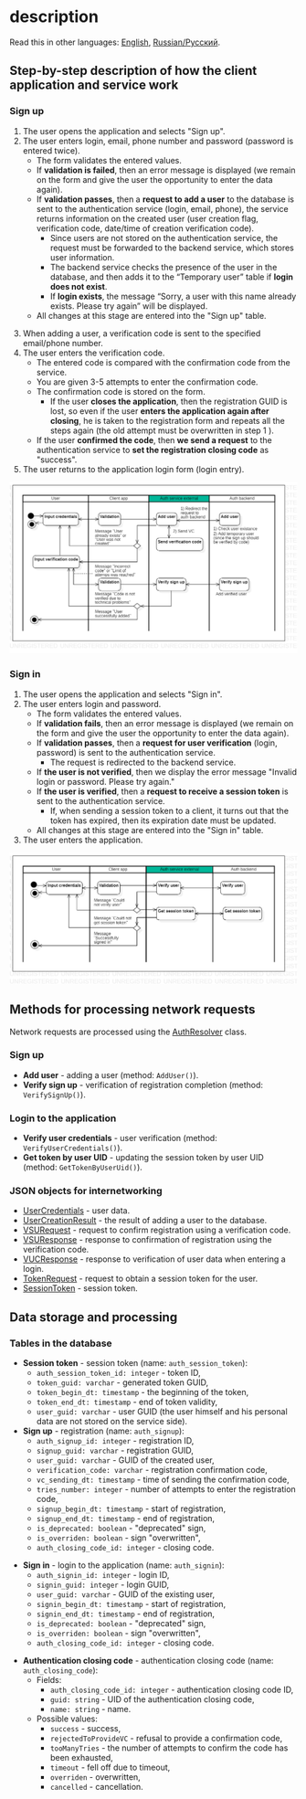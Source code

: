 # description

Read this in other languages: [English](description.md), [Russian/Русский](description.ru.md).

## Step-by-step description of how the client application and service work

### Sign up

1. The user opens the application and selects "Sign up".
2. The user enters login, email, phone number and password (password is entered twice).
     - The form validates the entered values.
     - If **validation is failed**, then an error message is displayed (we remain on the form and give the user the opportunity to enter the data again).
     - If **validation passes**, then a **request to add a user** to the database is sent to the authentication service (login, email, phone), the service returns information on the created user (user creation flag, verification code, date/time of creation verification code).
         - Since users are not stored on the authentication service, the request must be forwarded to the backend service, which stores user information.
         - The backend service checks the presence of the user in the database, and then adds it to the “Temporary user” table if **login does not exist**.
         - If **login exists**, the message “Sorry, a user with this name already exists. Please try again” will be displayed.
     - All changes at this stage are entered into the "Sign up" table.
<!--
     - **Optional** (executed only if necessary at the business logic level of the client application): If **email** and/or **phone exists**, then the message "User with this email and/or phone number" is displayed already exists. For data security reasons, deactivate the previous account or try to remember the password for the previous account" and select "Remember password"/"Deactivate old account"/"Cancel".
         - If the user clicks "Remember password", he is redirected to the application login form.
         - If the user clicks "Deactivate old entry", then the user enters an email or phone number on the new form, clicks "Get deactivation code", a request is sent to the authentication service, the service makes an entry in the "Deactivation" table and in response sends the deactivation code, the user confirms or does not confirm (see point 4). If confirmed, the client application sends a deactivation request, and then all active entries in the user and token tables are marked as outdated and overwritten.
     - On the authentication service side, there is a job that marks entries in the "Sign up" table.
-->
3. When adding a user, a verification code is sent to the specified email/phone number.
4. The user enters the verification code.
     - The entered code is compared with the confirmation code from the service.
     - You are given 3-5 attempts to enter the confirmation code.
     - The confirmation code is stored on the form.
         - If the user **closes the application**, then the registration GUID is lost, so even if the user **enters the application again after closing**, he is taken to the registration form and repeats all the steps again (the old attempt must be overwritten in step 1 ).
     - If the user **confirmed the code**, then **we send a request** to the authentication service to **set the registration closing code** as "success".
5. The user returns to the application login form (login entry).

![flowchart-signup](img/flowchart-signup.png)

### Sign in 

1. The user opens the application and selects "Sign in".
2. The user enters login and password.
     - The form validates the entered values.
     - If **validation fails**, then an error message is displayed (we remain on the form and give the user the opportunity to enter the data again).
     - If **validation passes**, then a **request for user verification** (login, password) is sent to the authentication service.
         - The request is redirected to the backend service.
     - If **the user is not verified**, then we display the error message "Invalid login or password. Please try again."
     - If **the user is verified**, then a **request to receive a session token** is sent to the authentication service.
         - If, when sending a session token to a client, it turns out that the token has expired, then its expiration date must be updated.
     - All changes at this stage are entered into the "Sign in" table.
     <!--
     - If there are several login attempts in the temporary table during the day for the same user, then it is likely that they are trying to hack him, so after the nth time the exception "the number of login attempts has been exceeded" should be sent.
     -->
3. The user enters the application.

![flowchart-signin](img/flowchart-signin.png)

## Methods for processing network requests

Network requests are processed using the [AuthResolver](authbl/AuthResolver.md) class.

### Sign up 

- **Add user** - adding a user (method: `AddUser()`).
- **Verify sign up** - verification of registration completion (method: `VerifySignUp()`).
<!--
- **Get deacitvation code** - getting the deactivation code (method: `GetDeactivationCode()`).:
     - input: `UserCredentials`;
     - output: `DeactivationCode`.
- **Deactivate users** - deactivate users (method: `DeactivateUsers()`).:
     - input: `DeactivationRequest`;
     - output: `DeactivationResponse`.
-->

### Login to the application

- **Verify user credentials** - user verification (method: `VerifyUserCredentials()`).
- **Get token by user UID** - updating the session token by user UID (method: `GetTokenByUserUid()`).

### JSON objects for internetworking
- [UserCredentials](models/NetworkParameters/UserCredentials.md) - user data.
- [UserCreationResult](models/NetworkParameters/UserCreationResult.md) - the result of adding a user to the database.
- [VSURequest](models/NetworkParameters/VSURequest.md) - request to confirm registration using a verification code.
- [VSUResponse](models/NetworkParameters/VSUResponse.md) - response to confirmation of registration using the verification code.
- [VUCResponse](models/NetworkParameters/VUCResponse.md) - response to verification of user data when entering a login.
- [TokenRequest](models/NetworkParameters/TokenRequest.md) - request to obtain a session token for the user.
- [SessionToken](models/NetworkParameters/SessionToken.md) - session token.
<!--
- **Deactivation code** - response to the request for a deactivation code (name: `DeactivationCode`):
     - `DeactivationGuid: string`,
     - `Code: string`,
     - `CodeSendingDt: DateTime`,
     - `ExceptionMessage: string`.
- **Deactivation request** - deactivation request (name: `DeactivationRequest`):
     - `DeactivationGuid: string`.
- **Deactivation response** - deactivation result (name: `DeactivationResponse`):
     - `IsSuccessful: bool`,
     - `ExceptionMessage: string`.
-->

## Data storage and processing

### Tables in the database

- **Session token** - session token (name: `auth_session_token`):
     - `auth_session_token_id: integer` - token ID,
     - `token_guid: varchar` - generated token GUID,
     - `token_begin_dt: timestamp` - the beginning of the token,
     - `token_end_dt: timestamp` - end of token validity,
     - `user_guid: varchar` - user GUID (the user himself and his personal data are not stored on the service side).
- **Sign up** - registration (name: `auth_signup`):
     - `auth_signup_id: integer` - registration ID,
     - `signup_guid: varchar` - registration GUID,
     - `user_guid: varchar` - GUID of the created user,
     - `verification_code: varchar` - registration confirmation code,
     - `vc_sending_dt: timestamp` - time of sending the confirmation code,
     - `tries_number: integer` - number of attempts to enter the registration code,
     - `signup_begin_dt: timestamp` - start of registration,
     - `signup_end_dt: timestamp` - end of registration,
     - `is_deprecated: boolean` - "deprecated" sign,
     - `is_overriden: boolean` - sign "overwritten",
     - `auth_closing_code_id: integer` -  closing code.
<!--
- **Suspicious sign up** - suspicious registration (name: `suspicios_signup`):
     - repeats the fields of the `signup` table.
-->
- **Sign in** - login to the application (name: `auth_signin`):
     - `auth_signin_id: integer` - login ID,
     - `signin_guid: integer` - login GUID,
     - `user_guid: varchar` - GUID of the existing user,
     - `signin_begin_dt: timestamp` - start of registration,
     - `signin_end_dt: timestamp` - end of registration,
     - `is_deprecated: boolean` - "deprecated" sign,
     - `is_overriden: boolean` - sign "overwritten",
     - `auth_closing_code_id: integer` -  closing code.
<!--
- **Suspicious sign in** - suspicious input (name: `suspicios_signin`):
     - repeats the fields of the `signin` table.
-->
- **Authentication closing code** - authentication closing code (name: `auth_closing_code`):
     - Fields:
         - `auth_closing_code_id: integer` - authentication closing code ID,
         - `guid: string` - UID of the authentication closing code,
         - `name: string` - name.
     - Possible values:
         - `success` - success,
         - `rejectedToProvideVC` - refusal to provide a confirmation code,
         - `tooManyTries` - the number of attempts to confirm the code has been exhausted,
         - `timeout` - fell off due to timeout,
         - `overriden` - overwritten,
         - `cancelled` - cancellation.
<!--
- **Deactivation** - deactivation (name: `deactivation`):
     - `deactivation_id` - deactivation ID,
     - `deactivation_uid` - deactivation UID,
     - `deactivation_code: varchar` - deactivation code,
     - `dc_sending_dt: timestamp` - time of sending the confirmation code,
     - `deactivation_begin_dt: timestamp` - start of deactivation,
     - `deactivation_end_dt: timestamp` - end of deactivation,
     - `tries_number: integer` - number of attempts to enter the deactivation code,
     - `is_deprecated: boolean` - sign of "obsolete deactivation",
     - `is_overriden: boolean` - sign of "overwritten deactivation",
     - `deactivation_closing_code_id`: deactivation closing code.
- **Deactivation-user** - deactivation-user (name: `deactivation_user`):
     - `deactivation_id` - deactivation ID,
     - `user_guid: varchar` - GUID of an existing user.
-->